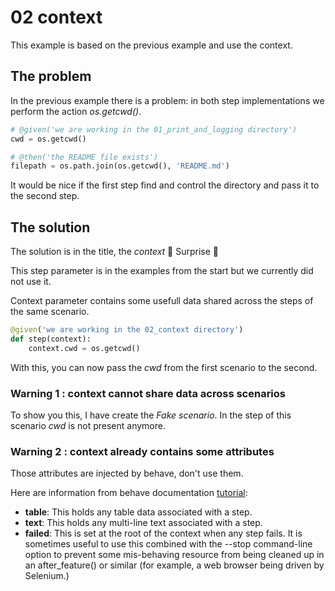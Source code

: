 # 02 context

This example is based on the previous example and use the context.

## The problem

In the previous example there is a problem: in both step implementations we perform the action *os.getcwd()*.

```python
# @given('we are working in the 01_print_and_logging directory')
cwd = os.getcwd()

# @then('the README file exists')
filepath = os.path.join(os.getcwd(), 'README.md')
```

It would be nice if the first step find and control the directory and pass it to the second step.

## The solution

The solution is in the title, the *context* :tada: Surprise :tada:

This step parameter is in the examples from the start but we currently did not use it.

Context parameter contains some usefull data shared across the steps of the same scenario.

```python
@given('we are working in the 02_context directory')
def step(context):
    context.cwd = os.getcwd()
```

With this, you can now pass the *cwd* from the first scenario to the second.

### Warning 1 : context cannot share data across scenarios

To show you this, I have create the *Fake scenario*. In the step of this scenario *cwd* is not present anymore.

### Warning 2 : context already contains some attributes

Those attributes are injected by behave, don't use them.

Here are information from behave documentation [tutorial](https://behave.readthedocs.io/en/stable/tutorial.html):

- **table**: This holds any table data associated with a step.
- **text**: This holds any multi-line text associated with a step.
- **failed**: This is set at the root of the context when any step fails. It is sometimes useful to use this combined with the --stop command-line option to prevent some mis-behaving resource from being cleaned up in an after_feature() or similar (for example, a web browser being driven by Selenium.)
